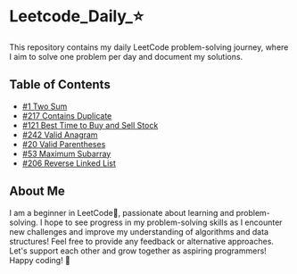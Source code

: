 # Leetcode_Daily_⭐
This repository contains my daily LeetCode problem-solving journey, where I aim to solve one problem per day and document my solutions.

## Table of Contents
- [#1 Two Sum](Problems/1.Two_sum.md)
- [#217 Contains Duplicate](Problems/217.Contains_duplicate.md)
- [#121 Best Time to Buy and Sell Stock](Problems/121.Best_time_2_buy_sell_stock.md)
- [#242 Valid Anagram](Problems/242.Valid_anagram.md)
- [#20 Valid Parentheses](Problems/20.Valid_parentheses.md)
- [#53 Maximum Subarray](Problems/53.Maximum_subarray.md)
- [#206 Reverse Linked List](Problems/206.Reverse_linked_list.md)

## About Me
I am a beginner in LeetCode🔰, passionate about learning and problem-solving. I hope to see progress in my problem-solving skills as I encounter new challenges and improve my understanding of algorithms and data structures! 
Feel free to provide any feedback or alternative approaches. Let's support each other and grow together as aspiring programmers!
Happy coding! 🚀
